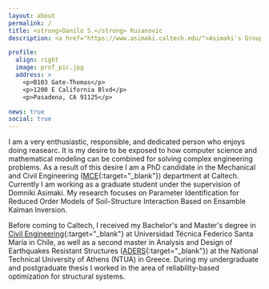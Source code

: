 ```yaml
---
layout: about
permalink: /
title: <strong>Danilo S.</strong> Kusanovic
description: <a href="https://www.asimaki.caltech.edu/">Asimaki's Group</a>. <a href="https://github.com/dankusanovic">GitHub page</a>. <a href="https://www.google.com/maps/place/Caltech,+Gates-Thomas+building/@34.1368233,-118.1241685,18z/data=!4m5!3m4!1s0x80c2c4a7dc55fc89:0xe18c273324110915!8m2!3d34.1371131!4d-118.1245179">Address</a>. 

profile:
  align: right
  image: prof_pic.jpg
  address: >
    <p>B103 Gate-Thomas</p>
    <p>1200 E California Blvd</p>
    <p>Pasadena, CA 91125</p>

news: true
social: true
---
```

I am a very enthusiastic, responsible, and dedicated person who enjoys doing reasearc. It is my desire to be exposed to how computer science and mathematical modeling can be combined for solving complex engineering problems. As a result of this desire I am a PhD candidate in the Mechanical and Civil Engineering ([MCE](http://www.mce.caltech.edu/){:target="\_blank"}) department at Caltech. Currently I am working as a graduate student under the supervision of Domniki Asimaki. My research focuses on Parameter Identification for Reduced Order Models of Soil-Structure Interaction Based on Ensamble Kalman Inversion. 

Before coming to Caltech, I received my Bachelor's and Master's degree in [Civil Engineering](http://postgrado.usm.cl/en/programas/programas-de-magister/magister-en-ciencias-de-la-ingenieria-civil/){:target="\_blank"} at  Universidad Técnica Federico Santa María in Chile, as well as a second master in Analysis and Design of Earthquakes Resistant Structures ([ADERS](http://www.postgrad.structural.civil.ntua.gr/pclab_eng/index_eng.htm){:target="\_blank"}) at the National Technical University of Athens (NTUA) in Greece. During my undergraduate and postgraduate thesis I worked in the area of reliability-based optimization for structural systems. 

<!--
Tell the world about yourself. Link to your favorite [subreddit](http://reddit.com){:target="\_blank"}. You can put a picture in, too. The code is already in, just name your picture `prof_pic.jpg` and put it in the `img/` folder.

Put your address / P.O. box / other info right below your picture. You can also disable any these elements by editing `profile` property of the YAML header of your `_pages/about.md`. Edit `_bibliography/papers.bib` and Jekyll will render your [publications page](/al-folio/publications/) automatically.

Link to your social media connections, too. This theme is set up to use [Font Awesome icons](http://fortawesome.github.io/Font-Awesome/){:target="\_blank"} and [Academicons](https://jpswalsh.github.io/academicons/){:target="\_blank"}, like the ones below. Add your Facebook, Twitter, LinkedIn, Google Scholar, or just disable all of them.
--> 
